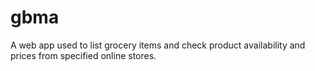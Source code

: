 # gbma
A web app used to list grocery items and check product availability and prices from specified online stores.
